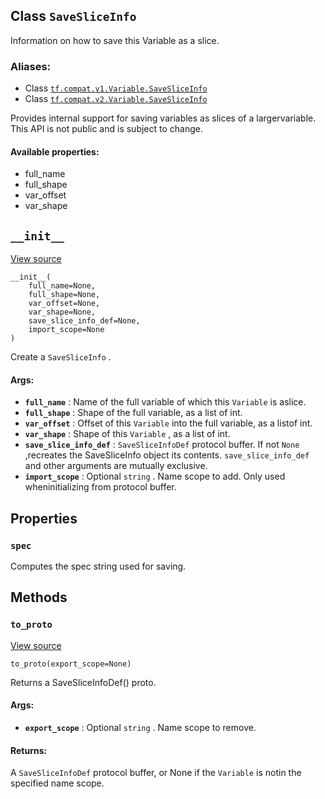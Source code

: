 

## Class  `SaveSliceInfo` 

Information on how to save this Variable as a slice.


### Aliases:
- Class [ `tf.compat.v1.Variable.SaveSliceInfo` ](/api_docs/python/tf/Variable/SaveSliceInfo)
- Class [ `tf.compat.v2.Variable.SaveSliceInfo` ](/api_docs/python/tf/Variable/SaveSliceInfo)

Provides internal support for saving variables as slices of a largervariable.  This API is not public and is subject to change.


#### Available properties:
- full_name
- full_shape
- var_offset
- var_shape


##  `__init__` 

[View source](https://github.com/tensorflow/tensorflow/blob/r2.0/tensorflow/python/ops/variables.py#L1293-L1326)


```
__init__(
    full_name=None,
    full_shape=None,
    var_offset=None,
    var_shape=None,
    save_slice_info_def=None,
    import_scope=None
)

```


Create a  `SaveSliceInfo` .


#### Args:
- **`full_name`** : Name of the full variable of which this  `Variable`  is aslice.
- **`full_shape`** : Shape of the full variable, as a list of int.
- **`var_offset`** : Offset of this  `Variable`  into the full variable, as a listof int.
- **`var_shape`** : Shape of this  `Variable` , as a list of int.
- **`save_slice_info_def`** :  `SaveSliceInfoDef`  protocol buffer. If not  `None` ,recreates the SaveSliceInfo object its contents.  `save_slice_info_def` and other arguments are mutually exclusive.
- **`import_scope`** : Optional  `string` . Name scope to add. Only used wheninitializing from protocol buffer.


## Properties


###  `spec` 

Computes the spec string used for saving.


## Methods


###  `to_proto` 

[View source](https://github.com/tensorflow/tensorflow/blob/r2.0/tensorflow/python/ops/variables.py#L1336-L1358)


```
to_proto(export_scope=None)

```


Returns a SaveSliceInfoDef() proto.


#### Args:
- **`export_scope`** : Optional  `string` . Name scope to remove.


#### Returns:

A  `SaveSliceInfoDef`  protocol buffer, or None if the  `Variable`  is notin the specified name scope.
